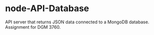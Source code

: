 # node-API-Database
API server that returns JSON data connected to a MongoDB database. Assignment for DGM 3760.
